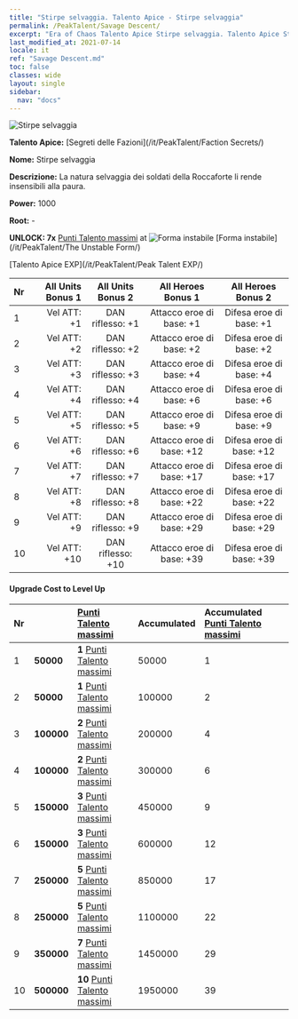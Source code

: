 ```yaml
---
title: "Stirpe selvaggia. Talento Apice - Stirpe selvaggia"
permalink: /PeakTalent/Savage Descent/
excerpt: "Era of Chaos Talento Apice Stirpe selvaggia. Talento Apice Stirpe selvaggia. Stirpe selvaggia"
last_modified_at: 2021-07-14
locale: it
ref: "Savage Descent.md"
toc: false
classes: wide
layout: single
sidebar:
  nav: "docs"
---
```


  ![Stirpe selvaggia](/images/pt/talent_3003.png)

  **Talento Apice:** [Segreti delle Fazioni](/it/PeakTalent/Faction Secrets/)

  **Nome:** Stirpe selvaggia

  **Descrizione:** La natura selvaggia dei soldati della Roccaforte li rende insensibili alla paura.

  **Power:** 1000

  **Root:** -

  **UNLOCK: 7x** [Punti Talento massimi](/ItemsIT/con_934/) at ![Forma instabile](/images/pt/talent_3002.png) [Forma instabile](/it/PeakTalent/The Unstable Form/)

  [Talento Apice EXP](/it/PeakTalent/Peak Talent EXP/)

  | Nr | All Units Bonus 1 | All Units Bonus 2 | All Heroes Bonus 1 | All Heroes Bonus 2 |
  |:---|--------------:|:-------------:|:-------------:|:-------------:|
  | 1 | Vel ATT: +1 | DAN riflesso: +1 | Attacco eroe di base: +1 | Difesa eroe di base: +1 |
  | 2 | Vel ATT: +2 | DAN riflesso: +2 | Attacco eroe di base: +2 | Difesa eroe di base: +2 |
  | 3 | Vel ATT: +3 | DAN riflesso: +3 | Attacco eroe di base: +4 | Difesa eroe di base: +4 |
  | 4 | Vel ATT: +4 | DAN riflesso: +4 | Attacco eroe di base: +6 | Difesa eroe di base: +6 |
  | 5 | Vel ATT: +5 | DAN riflesso: +5 | Attacco eroe di base: +9 | Difesa eroe di base: +9 |
  | 6 | Vel ATT: +6 | DAN riflesso: +6 | Attacco eroe di base: +12 | Difesa eroe di base: +12 |
  | 7 | Vel ATT: +7 | DAN riflesso: +7 | Attacco eroe di base: +17 | Difesa eroe di base: +17 |
  | 8 | Vel ATT: +8 | DAN riflesso: +8 | Attacco eroe di base: +22 | Difesa eroe di base: +22 |
  | 9 | Vel ATT: +9 | DAN riflesso: +9 | Attacco eroe di base: +29 | Difesa eroe di base: +29 |
  | 10 | Vel ATT: +10 | DAN riflesso: +10 | Attacco eroe di base: +39 | Difesa eroe di base: +39 |


#### Upgrade Cost to Level Up

  | Nr | <i class="fas fa-coins"/> | [Punti Talento massimi](/ItemsIT/con_934/) | Accumulated <i class="fas fa-coins"/> | Accumulated [Punti Talento massimi](/ItemsIT/con_934/) |
  |:---|:--------------|:-------------|:-------------|:-------------|
  | 1 | **50000** | **1** [Punti Talento massimi](/ItemsIT/con_934/) | 50000 | 1 |
  | 2 | **50000** | **1** [Punti Talento massimi](/ItemsIT/con_934/) | 100000 | 2 |
  | 3 | **100000** | **2** [Punti Talento massimi](/ItemsIT/con_934/) | 200000 | 4 |
  | 4 | **100000** | **2** [Punti Talento massimi](/ItemsIT/con_934/) | 300000 | 6 |
  | 5 | **150000** | **3** [Punti Talento massimi](/ItemsIT/con_934/) | 450000 | 9 |
  | 6 | **150000** | **3** [Punti Talento massimi](/ItemsIT/con_934/) | 600000 | 12 |
  | 7 | **250000** | **5** [Punti Talento massimi](/ItemsIT/con_934/) | 850000 | 17 |
  | 8 | **250000** | **5** [Punti Talento massimi](/ItemsIT/con_934/) | 1100000 | 22 |
  | 9 | **350000** | **7** [Punti Talento massimi](/ItemsIT/con_934/) | 1450000 | 29 |
  | 10 | **500000** | **10** [Punti Talento massimi](/ItemsIT/con_934/) | 1950000 | 39 |
